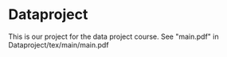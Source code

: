 # Dataproject
This is our project for the data project course. See "main.pdf" in Dataproject/tex/main/main.pdf



